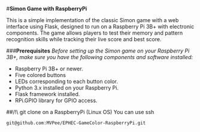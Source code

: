 #**Simon Game with RaspberryPi**

This is a simple implementation of the classic Simon game with a web interface using Flask, designed to run on a Raspberry Pi 3B+ with electronic components. The game allows players to test their memory and pattern recognition skills while tracking their live score and best score.

###**Prerequisites**
*Before setting up the Simon game on your Raspberry Pi 3B+, make sure you have the following components and software installed:*

+ Raspberry Pi 3B+ or newer.
+ Five colored buttons
+ LEDs corresponding to each button color.
+ Python 3.x installed on your Raspberry Pi.
+ Flask framework installed.
+ RPi.GPIO library for GPIO access.

##/!\ git clone on a RaspberryPi (Linux OS)
You can use ssh

```
git@github.com:MVPee/EPHEC-GameColor-RaspberryPi.git
```
